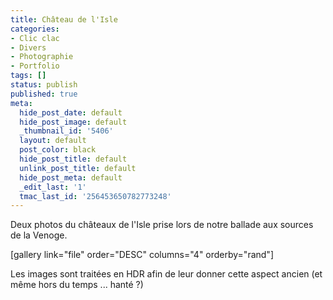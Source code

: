 ```yaml
---
title: Château de l'Isle
categories:
- Clic clac
- Divers
- Photographie
- Portfolio
tags: []
status: publish
published: true
meta:
  hide_post_date: default
  hide_post_image: default
  _thumbnail_id: '5406'
  layout: default
  post_color: black
  hide_post_title: default
  unlink_post_title: default
  hide_post_meta: default
  _edit_last: '1'
  tmac_last_id: '256453650782773248'
---
```

Deux photos du châteaux de l'Isle prise lors de notre ballade aux sources de la Venoge. <!--more-->

[gallery link="file" order="DESC" columns="4" orderby="rand"]

Les images sont traitées en HDR afin de leur donner cette aspect ancien (et même hors du temps ... hanté ?)

